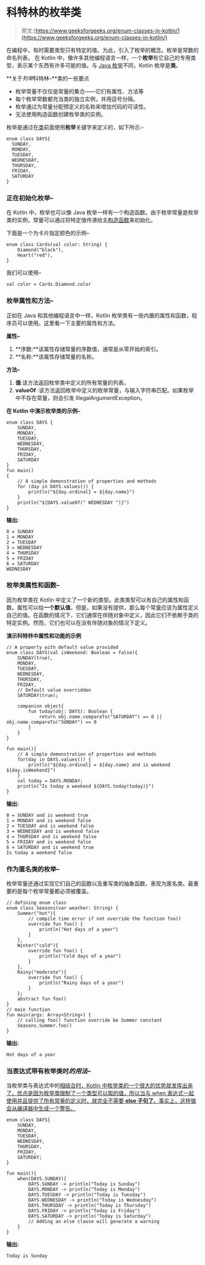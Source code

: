 # 科特林的枚举类

> 原文:[https://www.geeksforgeeks.org/enum-classes-in-kotlin/](https://www.geeksforgeeks.org/enum-classes-in-kotlin/)

在编程中，有时需要类型只有特定的值。为此，引入了枚举的概念。枚举是常数的命名列表。
在 Kotlin 中，像许多其他编程语言一样，一个**枚举**有它自己的专用类型，表示某个东西有许多可能的值。与 [Java 枚举](https://www.geeksforgeeks.org/enum-in-java/)不同，Kotlin 枚举是**类**。

**关于*列举*科特林–**类的一些要点

*   枚举常量不仅仅是常量的集合——它们有属性、方法等
*   每个枚举常数都充当类的独立实例，并用逗号分隔。
*   枚举通过为常量分配预定义的名称来增加代码的可读性。
*   无法使用构造函数创建枚举类的实例。

枚举是通过在[类](https://www.geeksforgeeks.org/kotlin-class-and-objects/)前面使用**枚举**关键字来定义的，如下所示:-

```
enum class DAYS{
  SUNDAY,
  MONDAY,
  TUESDAY,
  WEDNESDAY,
  THURSDAY,
  FRIDAY,
  SATURDAY
}

```

### 正在初始化枚举–

在 Kotlin 中，枚举也可以像 Java 枚举一样有一个构造函数。由于枚举常量是枚举类的实例，常量可以通过将特定值传递给主[构造函数](https://www.geeksforgeeks.org/kotlin-constructor/)来初始化。

下面是一个为卡片指定颜色的示例–

```
enum class Cards(val color: String) {
    Diamond("black"),
    Heart("red"),
}

```

我们可以使用–

```
val color = Cards.Diamond.color
```

### 枚举属性和方法–

正如在 Java 和其他编程语言中一样，Kotlin 枚举类有一些内置的属性和函数，程序员可以使用。这里看一下主要的属性和方法。

**属性–**

1.  **序数:**该属性存储常量的序数值，通常是从零开始的索引。
2.  **名称:**该属性存储常量的名称。

**方法–**

1.  **值**:该方法返回枚举类中定义的所有常量的列表。
2.  **valueOf** :该方法返回枚举中定义的枚举常量，与输入字符串匹配。如果枚举中不存在常量，则会引发 IllegalArgumentException。

**在 Kotlin 中演示枚举类的示例–**

```
enum class DAYS {
    SUNDAY,
    MONDAY,
    TUESDAY,
    WEDNESDAY,
    THURSDAY,
    FRIDAY,
    SATURDAY
}
fun main()
{
    // A simple demonstration of properties and methods
    for (day in DAYS.values()) {
        println("${day.ordinal} = ${day.name}")
    }
    println("${DAYS.valueOf(" WEDNESDAY ")}")
}
```

**输出:**

```
0 = SUNDAY
1 = MONDAY
2 = TUESDAY
3 = WEDNESDAY
4 = THURSDAY
5 = FRIDAY
6 = SATURDAY
WEDNESDAY

```

### 枚举类属性和函数–

因为枚举类在 Kotlin 中定义了一个新的类型。此类类型可以有自己的属性和函数。属性可以给**一个默认值**，但是，如果没有提供，那么每个常量应该为属性定义自己的值。在函数的情况下，它们通常在伴随对象中定义，因此它们不依赖于类的特定实例。然而，它们也可以在没有伴随对象的情况下定义。

**演示科特林中属性和功能的示例**

```
// A property with default value provided
enum class DAYS(val isWeekend: Boolean = false){
    SUNDAY(true),
    MONDAY,
    TUESDAY,
    WEDNESDAY,
    THURSDAY,
    FRIDAY,
    // Default value overridden
    SATURDAY(true);

    companion object{
        fun today(obj: DAYS): Boolean {
            return obj.name.compareTo("SATURDAY") == 0 || obj.name.compareTo("SUNDAY") == 0
        }
    }
}

fun main(){
    // A simple demonstration of properties and methods
    for(day in DAYS.values()) {
        println("${day.ordinal} = ${day.name} and is weekend ${day.isWeekend}")
    }
    val today = DAYS.MONDAY;
    println("Is today a weekend ${DAYS.today(today)}")
}
```

**输出:**

```
0 = SUNDAY and is weekend true
1 = MONDAY and is weekend false
2 = TUESDAY and is weekend false
3 = WEDNESDAY and is weekend false
4 = THURSDAY and is weekend false
5 = FRIDAY and is weekend false
6 = SATURDAY and is weekend true
Is today a weekend false

```

### 作为匿名类的枚举–

枚举常量还通过实现它们自己的函数以及重写类的抽象函数，表现为匿名类。最重要的是每个枚举常量都必须被覆盖。

```
// defining enum class
enum class Seasons(var weather: String) {
    Summer("hot"){
        // compile time error if not override the function foo()
        override fun foo() {              
            println("Hot days of a year")
        }
    },
    Winter("cold"){
        override fun foo() {
            println("Cold days of a year")
        }
    },
    Rainy("moderate"){
        override fun foo() {
            println("Rainy days of a year")
        }
    };
    abstract fun foo()
}
// main function
fun main(args: Array<String>) {
    // calling foo() function override be Summer constant
    Seasons.Summer.foo() 
}
```

**输出:**

```
Hot days of a year
```

### 当表达式带有枚举类时*的用法–*

当枚举类与表达式中的[相结合时，Kotlin 中枚举类的一个很大的优势就发挥出来了。优点是因为枚举类限制了一个类型可以取的值，所以当与 when 表达式一起使用并且提供了所有常量的定义时，就完全不需要 **else 子句了**。事实上，这样做会从编译器中生成一个警告。](https://www.geeksforgeeks.org/kotlin-when-expression/)

```
enum class DAYS{
    SUNDAY,
    MONDAY,
    TUESDAY,
    WEDNESDAY,
    THURSDAY,
    FRIDAY,
    SATURDAY;
}

fun main(){
    when(DAYS.SUNDAY){
        DAYS.SUNDAY -> println("Today is Sunday")
        DAYS.MONDAY -> println("Today is Monday")
        DAYS.TUESDAY -> println("Today is Tuesday")
        DAYS.WEDNESDAY -> println("Today is Wednesday")
        DAYS.THURSDAY -> println("Today is Thursday")
        DAYS.FRIDAY -> println("Today is Friday")
        DAYS.SATURDAY -> println("Today is Saturday")
        // Adding an else clause will generate a warning
    }
}
```

**输出:**

```
Today is Sunday

```